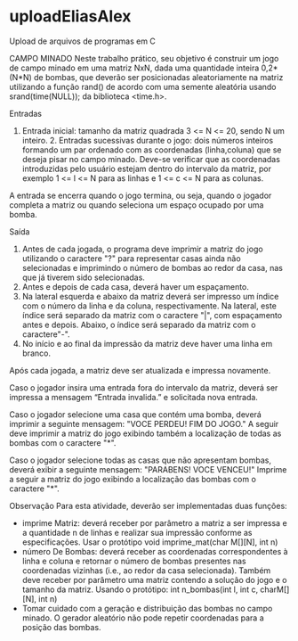 # uploadEliasAlex
Upload de arquivos de programas em C

CAMPO MINADO
Neste trabalho prático, seu objetivo é construir um jogo de campo minado em uma matriz
NxN, dada uma quantidade inteira 0,2*(N*N) de bombas, que deverão ser posicionadas
aleatoriamente na matriz utilizando a função rand() de acordo com uma semente aleatória
usando srand(time(NULL)); da biblioteca <time.h>.

Entradas
1. Entrada inicial: tamanho da matriz quadrada 3 <= N <= 20, sendo N um inteiro. 2.
Entradas sucessivas durante o jogo: dois números inteiros formando um par ordenado
com as coordenadas (linha,coluna) que se deseja pisar no campo minado. Deve-se
verificar que as coordenadas introduzidas pelo usuário estejam dentro do intervalo da
matriz, por exemplo 1 <= l <= N para as linhas e 1 <= c <= N para as colunas.

A entrada se encerra quando o jogo termina, ou seja, quando o jogador completa a matriz
ou quando seleciona um espaço ocupado por uma bomba.

Saída
1. Antes de cada jogada, o programa deve imprimir a matriz do jogo utilizando o
caractere "?" para representar casas ainda não selecionadas e imprimindo o número
de bombas ao redor da casa, nas que já tiverem sido selecionadas.
2. Antes e depois de cada casa, deverá haver um espaçamento.
3. Na lateral esquerda e abaixo da matriz deverá ser impresso um índice com o número
da linha e da coluna, respectivamente. Na lateral, este índice será separado da
matriz com o caractere "|", com espaçamento antes e depois. Abaixo, o índice será
separado da matriz com o caractere"-".
4. No início e ao final da impressão da matriz deve haver uma linha em branco.

Após cada jogada, a matriz deve ser atualizada e impressa novamente.

Caso o jogador insira uma entrada fora do intervalo da matriz, deverá ser impressa a
mensagem “Entrada invalida.” e solicitada nova entrada.

Caso o jogador selecione uma casa que contém uma bomba, deverá imprimir a seguinte
mensagem: "VOCE PERDEU! FIM DO JOGO."
A seguir deve imprimir a matriz do jogo exibindo também a localização de todas as bombas
com o caractere "*".

Caso o jogador selecione todas as casas que não apresentam bombas, deverá exibir a
seguinte mensagem: "PARABENS! VOCE VENCEU!"
Imprime a seguir a matriz do jogo exibindo a localização das bombas com o caractere "*".

Observação
Para esta atividade, deverão ser implementadas duas funções:
- imprime Matriz: deverá receber por parâmetro a matriz a ser impressa e a quantidade
n de linhas e realizar sua impressão conforme as especificações. Usar o protótipo
void imprime_mat(char M[][N], int n)
- número De Bombas: deverá receber as coordenadas correspondentes à linha e coluna
e retornar o número de bombas presentes nas coordenadas vizinhas (i.e., ao redor
da casa selecionada). Também deve receber por parâmetro uma matriz contendo a
solução do jogo e o tamanho da matriz. Usando o protótipo: int n_bombas(int l, int c,
charM[][N], int n)
- Tomar cuidado com a geração e distribuição das bombas no campo minado. O
gerador aleatório não pode repetir coordenadas para a posição das bombas.
